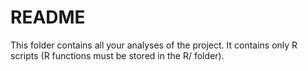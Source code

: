 # README

This folder contains all your analyses of the project.
It contains only R scripts (R functions must be stored in the R/ folder).
